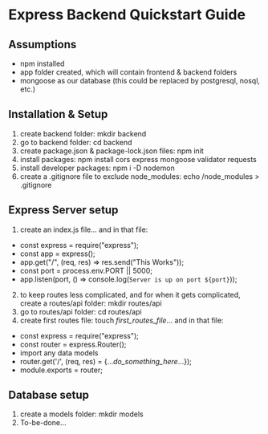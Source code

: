 # Express Backend Quickstart Guide

## Assumptions
- npm installed
- app folder created, which will contain frontend & backend folders
- mongoose as our database (this could be replaced by postgresql, nosql, etc.)

## Installation & Setup
1. create backend folder: mkdir backend
2. go to backend folder: cd backend
3. create package.json & package-lock.json files: npm init
4. install packages: npm install cors express mongoose validator requests
5. install developer packages: npm i -D nodemon
6. create a .gitignore file to exclude node_modules: echo /node_modules > .gitignore

## Express Server setup
1. create an index.js file... and in that file:
  - const express = require("express");
  - const app = express();
  - app.get("/", (req, res) => res.send("This Works"));
  - const port = process.env.PORT || 5000;
  - app.listen(port, () => console.log(`Server is up on port ${port}`));
 2. to keep routes less complicated, and for when it gets complicated, create a routes/api folder: mkdir routes/api
 3. go to routes/api folder: cd routes/api
 4. create first routes file: touch _first_routes_file_... and in that file:
  - const express = require("express");
  - const router = express.Router();
  - import any data models
  - router.get('/', (req, res) = {..._do_something_here_...});
  - module.exports = router;
 

## Database setup
1. create a models folder: mkdir models
2. To-be-done...

